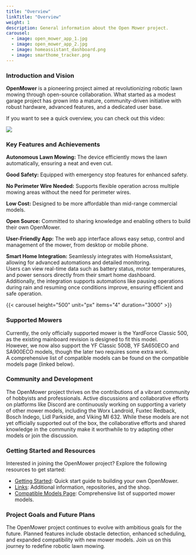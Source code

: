 ```yaml
---
title: "Overview"
linkTitle: "Overview"
weight: 1
description: General information about the Open Mower project.
carousel:
  - image: open_mower_app_1.jpg
  - image: open_mower_app_2.jpg
  - image: homeassistant_dashboard.png
  - image: smarthome_tracker.png
---
```


### Introduction and Vision

**OpenMower** is a pioneering project aimed at revolutionizing robotic lawn mowing through open-source collaboration. What started as a modest garage project has grown into a mature, community-driven initiative with robust hardware, advanced features, and a dedicated user base.

If you want to see a quick overview, you can check out this video:

<a href="https://www.youtube.com/watch?v=BSF04i3zNGw" target="_blank"><img src="https://user-images.githubusercontent.com/2864655/161540069-f4263fa7-a47b-49d2-a7bc-d1cdc3a47704.jpg" /></a>


### Key Features and Achievements

**Autonomous Lawn Mowing:** The device efficiently mows the lawn automatically, ensuring a neat and even cut.

**Good Safety:** Equipped with emergency stop features for enhanced safety.

**No Perimeter Wire Needed:** Supports flexible operation across multiple mowing areas without the need for perimeter wires.

**Low Cost:** Designed to be more affordable than mid-range commercial models.

**Open Source:** Committed to sharing knowledge and enabling others to build their own OpenMower.

**User-Friendly App:** The web app interface allows easy setup, control and management of the mower, from desktop or mobile phone.

**Smart Home Integration:** Seamlessly integrates with HomeAssistant, allowing for advanced automations and detailed monitoring.  
Users can view real-time data such as battery status, motor temperatures, and power sensors directly from their smart home dashboard.  
Additionally, the integration supports automations like pausing operations during rain and resuming once conditions improve, ensuring efficient and safe operation.

{{< carousel height="500" unit="px" items="4" duration="3000" >}}


### Supported Mowers

Currently, the only officially supported mower is the YardForce Classic 500, as the existing mainboard revision is designed to fit this model.  
However, we now also support the YF Classic 500B, YF SA650ECO and SA900ECO models, though the later two requires some extra work.  
A comprehensive list of compatible models can be found on the compatible models page (linked below).

### Community and Development

The OpenMower project thrives on the contributions of a vibrant community of hobbyists and professionals. Active discussions and collaborative efforts on platforms like Discord are continuously working on supporting a variety of other mower models, including the Worx Landroid, Fuxtec Redback, Bosch Indego, Lidl Parkside, and Viking MI 632. While these models are not yet officially supported out of the box, the collaborative efforts and shared knowledge in the community make it worthwhile to try adapting other models or join the discussion.


### Getting Started and Resources

Interested in joining the OpenMower project? Explore the following resources to get started:
- [Getting Started](/docs/getting-started/): Quick start guide to building your own OpenMower.
- [Links](/docs/links): Additional information, repositories, and the shop.
- [Compatible Models Page](/docs/knowledge-base/compatible-models): Comprehensive list of supported mower models.


### Project Goals and Future Plans

The OpenMower project continues to evolve with ambitious goals for the future. Planned features include obstacle detection, enhanced scheduling, and expanded compatibility with new mower models. Join us on this journey to redefine robotic lawn mowing.
